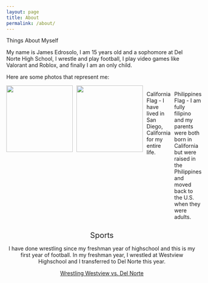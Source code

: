 ```yaml
---
layout: page
title: About
permalink: /about/
---
```

<div>
 


Things About Myself


<p> My name is James Edrosolo,
I am 15 years old and a sophomore at Del Norte High School, I wrestle and play football, I play video games like Valorant and Roblox, and finally I am an only child.<p>

Here are some photos that represent me: 

<p> 



<div style="display: flex; gap: 10px;">
<td><img id= "California flag" src="https://upload.wikimedia.org/wikipedia/commons/0/01/Flag_of_California.svg" height="175"> </td>
<td><img id= "Philippines FLag" src="https://cdn-emmef.nitrocdn.com/IqjJNajKEsYHtBWHMGqqzRBIAhJYnual/assets/images/optimized/rev-deac2c9/starspangledflags.com/wp-content/uploads/philippines-national-flag.jpg" height="175"></td> 

<p> California Flag - I have lived in San Diego, California for my entire life. </p>

<p>Philippines Flag - I am fully filipino and my parents were both born in California but were raised in the Philippines and moved back to the U.S. when they were adults. </p> </div>



  <p class="move-down"></p>
<p class="move-down"></p>
<div style="text-align: center;">
<span style="font-size:20px;">Sports</span> <div> <div>
<p> I have done wrestling since my freshman year of highschool and this is my first year of football. In my freshman year, I wrestled at Westview Highschool and I transferred to Del Norte this year. <p>
<a href="https://drive.google.com/file/d/1ywTt0PokJsMcywNl7y2z8fRIKq7qxmja/view?usp=sharing" target="_blank">Wrestling Westview vs. Del Norte</a>